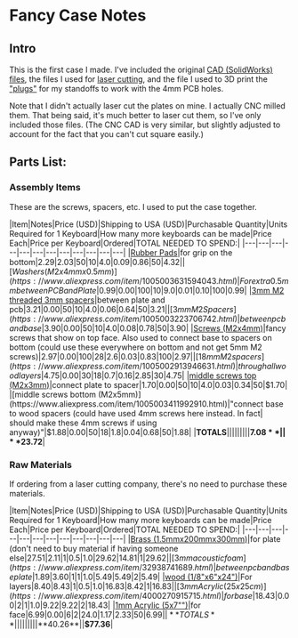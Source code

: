 # Fancy Case Notes


## Intro

This is the first case I made. I've included the original [CAD (SolidWorks) files](CAD_files/), the files I used for [laser cutting](laser_cutter_files/), and the file I used to 3D print the ["plugs"](3Dprint_files/plug.STL) for my standoffs to work with the 4mm PCB holes.

Note that I didn't actually laser cut the plates on mine. I actually CNC milled them.  That being said, it's much better to laser cut them, so I've only included those files. (The CNC CAD is very similar, but slightly adjusted to account for the fact that you can't cut square easily.)


## Parts List:

### Assembly Items

These are the screws, spacers, etc. I used to put the case together.

|Item|Notes|Price (USD)|Shipping to USA (USD)|Purchasable Quantity|Units Required for 1 Keyboard|How many more keyboards can be made|Price Each|Price per Keyboard|Ordered|TOTAL NEEDED TO SPEND:|
|---|---|---|---|---|---|---|---|---|---|---|---|
|[Rubber Pads](https://www.aliexpress.com/item/4000266239818.html)|for grip on the bottom|$2.29|$2.03|50|10|4.0|$0.09|$0.86|50|$4.32|
|[Washers (M2x4mmx0.5mm)](https://www.aliexpress.com/item/1005003631594043.html)|For extra 0.5mm between PCB and Plate|$0.99|$0.00|100|10|9.0|$0.01|$0.10|100|$0.99|
|[3mm M2 threaded 3mm spacers](https://www.aliexpress.com/item/1005003346233271.html)|between plate and pcb|$3.21|$0.00|50|10|4.0|$0.06|$0.64|50|$3.21|
|[3mm M2 Spacers](https://www.aliexpress.com/item/1005003223706742.html)|between pcb and base|$3.90|$0.00|50|10|4.0|$0.08|$0.78|50|$3.90|
|[Screws (M2x4mm)](https://www.aliexpress.com/item/4000225587487.html)|fancy screws that show on top face. Also used to connect base to spacers on bottom (could use these everywhere on bottom and not get 5mm M2 screws)|$2.97|$0.00|100|28|2.6|$0.03|$0.83|100|$2.97|
|[18mm M2 spacers](https://www.aliexpress.com/item/1005002913946631.html)|through all wood layers|$4.75|$0.00|30|18|0.7|$0.16|$2.85|30|$4.75|
|[middle screws top (M2x3mm)](https://www.aliexpress.com/item/1005003411992910.html)|connect plate to spacer|$1.70|$0.00|50|10|4.0|$0.03|$0.34|50|$1.70|
|[middle screws bottom (M2x5mm)](https://www.aliexpress.com/item/1005003411992910.html)|"connect base to wood spacers (could have used 4mm screws here instead. In fact| should make these 4mm screws if using anyway)"|$1.88|$0.00|50|18|1.8|$0.04|$0.68|50|$1.88|
|**TOTALS**|||||||||**$7.08**||**$23.72**|

### Raw Materials

If ordering from a laser cutting company, there's no need to purchase these materials.

|Item|Notes|Price (USD)|Shipping to USA (USD)|Purchasable Quantity|Units Required for 1 Keyboard|How many more keyboards can be made|Price Each|Price per Keyboard|Ordered|TOTAL NEEDED TO SPEND:|
|---|---|---|---|---|---|---|---|---|---|---|---|
|[Brass (1.5mmx200mmx300mm)](https://www.aliexpress.com/item/1005002295553163.html)|for plate (don't need to buy material if having someone else|$27.51|$2.11|1|0.5|1.0|$29.62|$14.81|1|$29.62|
|[3mm acoustic foam](https://www.aliexpress.com/item/32938741689.html)|between pcb and base plate|$1.89|$3.60|1|1|1.0|$5.49|$5.49|2|$5.49|
|[wood (1/8"x6"x24")](https://ocoochhardwoods.com/scroll-saw-lumber/walnut/#walnut)|For layers|$8.40|$8.43|1|0.5|1.0|$16.83|$8.42|1|$16.83|
|[3mm Acrylic (25x25cm)](https://www.aliexpress.com/item/4000270915715.html)|for base|$18.43|$0.00|2|1|1.0|$9.22|$9.22|2|$18.43|
|[1mm Acrylic (5x7"")](https://www.amazon.com/dp/B09KXZCPWR?psc=1&ref=ppx_yo2_dt_b_product_details)|for face|$6.99|$0.00|6|2|24.0|$1.17|$2.33|50|$6.99|
|**TOTALS**|||||||||**$40.26**||**$77.36**|